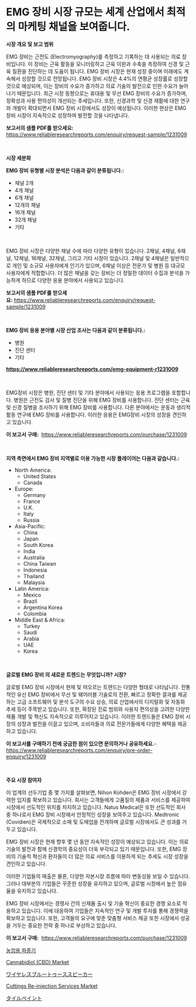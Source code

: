 <p><h1>EMG 장비 시장 규모는 세계 산업에서 최적의 마케팅 채널을 보여줍니다.</h1></p><p><strong>시장 개요 및 보고 범위</strong></p>
<p><p>EMG 장비는 근전도 (Electromyography)를 측정하고 기록하는 데 사용되는 의료 장비입니다. 이 장비는 근육 활동을 모니터링하고 근육 이완과 수축을 측정하여 신경 및 근육 질환을 진단하는 데 도움이 됩니다. EMG 장비 시장은 현재 성장 중이며 미래에도 계속해서 성장할 것으로 전망됩니다. EMG 장비 시장은 4.4%의 연평균 성장률로 성장할 것으로 예상되며, 이는 장비의 수요가 증가하고 의료 기술의 발전으로 인한 수요가 늘어나기 때문입니다. 최근 시장 동향으로는 휴대용 및 무선 EMG 장비의 수요가 증가하며, 정확성과 사용 편의성이 개선되는 추세입니다. 또한, 신경과학 및 신경 재활에 대한 연구와 개발이 확대되면서 EMG 장비 시장에서도 성장이 예상됩니다. 이러한 현상은 EMG 장비 시장이 지속적으로 성장하며 발전할 것을 나타냅니다.</p></p>
<p><strong>보고서의 샘플 PDF를 받으세요:</strong> <a href="https://www.reliableresearchreports.com/enquiry/request-sample/1231009">https://www.reliableresearchreports.com/enquiry/request-sample/1231009</a></p>
<p>&nbsp;</p>
<p><strong>시장 세분화</strong></p>
<p><strong>EMG 장비 유형별 시장 분석은 다음과 같이 분류됩니다.:</strong></p>
<p><ul><li>채널 2개</li><li>4개 채널</li><li>6개 채널</li><li>12개의 채널</li><li>16개 채널</li><li>32개 채널</li><li>기타</li></ul></p>
<p>&nbsp;</p>
<p><p>EMG 장비 시장은 다양한 채널 수에 따라 다양한 유형이 있습니다. 2채널, 4채널, 6채널, 12채널, 16채널, 32채널, 그리고 기타 시장이 있습니다. 2채널 및 4채널은 일반적으로 개인 및 소규모 사용자에게 인기가 있으며, 6채널 이상은 전문가 및 병원 등 대규모 사용자에게 적합합니다. 더 많은 채널을 갖는 장비는 더 정밀한 데이터 수집과 분석을 가능하게 하므로 다양한 응용 분야에서 사용되고 있습니다.</p></p>
<p><strong>보고서의 샘플 PDF를 받으세요:</strong>&nbsp;<a href="https://www.reliableresearchreports.com/enquiry/request-sample/1231009">https://www.reliableresearchreports.com/enquiry/request-sample/1231009</a></p>
<p>&nbsp;</p>
<p><strong> EMG 장비 응용 분야별 시장 산업 조사는 다음과 같이 분류됩니다.:</strong></p>
<p><ul><li>병원</li><li>진단 센터</li><li>기타</li></ul></p>
<p><strong><a href="https://www.reliableresearchreports.com/emg-equipment-r1231009">https://www.reliableresearchreports.com/emg-equipment-r1231009</a></strong></p>
<p>&nbsp;</p>
<p><p>EMG장비 시장은 병원, 진단 센터 및 기타 분야에서 사용되는 응용 프로그램을 포함합니다. 병원은 근전도 검사 및 질병 진단을 위해 EMG 장비를 사용합니다. 진단 센터는 근육 및 신경 질병을 조사하기 위해 EMG 장비를 사용합니다. 다른 분야에서는 운동과 생리적 활동 연구에 EMG 장비를 사용합니다. 이러한 응용은 EMG장비 시장의 성장을 견인하고 있습니다.</p></p>
<p><strong>이 보고서 구매:</strong>&nbsp; <a href="https://www.reliableresearchreports.com/purchase/1231009">https://www.reliableresearchreports.com/purchase/1231009</a></p>
<p>&nbsp;</p>
<p><strong>지역 측면에서 EMG 장비 지역별로 이용 가능한 시장 플레이어는 다음과 같습니다.:</strong></p>
<p><ul>
    <li>
        North America:
        <ul>
            <li>United States</li>
            <li>Canada</li>
        </ul>
    </li>
    <li>
        Europe:
        <ul>
            <li>Germany</li>
            <li>France</li>
            <li>U.K.</li>
            <li>Italy</li>
            <li>Russia</li>
        </ul>
    </li>
    <li>
        Asia-Pacific:
        <ul>
            <li>China</li>
            <li>Japan</li>
            <li>South Korea</li>
            <li>India</li>
            <li>Australia</li>
            <li>China Taiwan</li>
            <li>Indonesia</li>
            <li>Thailand</li>
            <li>Malaysia</li>
        </ul>
    </li>
    <li>
        Latin America:
        <ul>
            <li>Mexico</li>
            <li>Brazil</li>
            <li>Argentina Korea</li>
            <li>Colombia</li>
        </ul>
    </li>
    <li>
        Middle East & Africa:
        <ul>
            <li>Turkey</li>
            <li>Saudi</li>
            <li>Arabia</li>
            <li>UAE</li>
            <li>Korea</li>
        </ul>
    </li>
    </ul></p>
<p>&nbsp;</p>
<p><strong>글로벌 EMG 장비 의 새로운 트렌드는 무엇입니까? 시장?</strong></p>
<p><p>글로벌 EMG 장비 시장에서 현재 및 떠오르는 트렌드는 다양한 형태로 나타납니다. 전통적인 유선 EMG 장비에서 무선 및 웨어러블 기술로의 전환, 빠르고 정확한 결과를 제공하는 고급 소프트웨어 및 분석 도구의 수요 상승, 의료 산업에서의 디지털화 및 자동화 추세 등이 주목받고 있습니다. 또한, 확장된 진료 범위와 사용자 편의성을 고려한 다양한 제품 개발 및 혁신도 지속적으로 이루어지고 있습니다. 이러한 트렌드들은 EMG 장비 시장의 성장과 발전을 이끌고 있으며, 소비자들과 의료 전문가들에게 다양한 혜택을 제공하고 있습니다.</p></p>
<p><strong>이 보고서를 구매하기 전에 궁금한 점이 있으면 문의하거나 공유하세요.</strong>- <a href="https://www.reliableresearchreports.com/enquiry/pre-order-enquiry/1231009">https://www.reliableresearchreports.com/enquiry/pre-order-enquiry/1231009</a></p>
<p>&nbsp;</p>
<p><strong>주요 시장 참여자</strong></p>
<p><p>이 업계의 선두기업 중 몇 가지를 살펴보면, Nihon Kohden은 EMG 장비 시장에서 강력한 입지를 확보하고 있습니다. 회사는 고객들에게 고품질의 제품과 서비스를 제공하여 시장에서 선도적인 위치를 차지하고 있습니다. Natus Medical은 또한 선도적인 회사 중 하나로서 EMG 장비 시장에서 안정적인 성장을 보여주고 있습니다. Medtronic (Covidien)은 국제적으로 소매 및 도매업을 전개하며 글로벌 시장에서도 큰 성과를 거두고 있습니다.</p><p>EMG 장비 시장은 현재 향후 몇 년 동안 지속적인 성장이 예상되고 있습니다. 이는 의료 기술의 발전과 함께 신경학의 중요성이 더욱 부각되고 있기 때문입니다. 또한, EMG 장비의 기술적 혁신과 환자들이 더 많은 의료 서비스를 이용하게 되는 추세도 시장 성장을 견인하고 있습니다.</p><p>이러한 기업들의 매출은 물론, 다양한 자본시장 흐름에 따라 변동성을 보일 수 있습니다. 그러나 대부분의 기업들은 꾸준한 성장을 유지하고 있으며, 글로벌 시장에서 높은 점유율을 유지하고 있습니다.</p><p>EMG 장비 시장에서는 경쟁사 간의 신제품 출시 및 기술 혁신이 중요한 경쟁 요소로 작용하고 있습니다. 이에 대응하여 기업들은 지속적인 연구 및 개발 투자를 통해 경쟁력을 확보하고 있습니다. 또한, 고객들의 요구에 맞춘 맞춤형 서비스 제공 또한 시장에서 성공을 거두는 중요한 전략 중 하나로 부상하고 있습니다.</p></p>
<p><strong>이 보고서 구매:</strong>&nbsp;&nbsp;<a href="https://www.reliableresearchreports.com/purchase/1231009">https://www.reliableresearchreports.com/purchase/1231009</a></p>
<p><p><a href="https://medium.com/@gunnerolson2022/%EB%86%8D%EC%97%85%EC%8B%9C%EC%9E%A5-%ED%8A%B8%EB%A0%8C%EB%93%9C-%EC%98%88%EC%B8%A1-%EB%B0%8F-2031%EB%85%84%EA%B9%8C%EC%A7%80%EC%9D%98-%EA%B2%BD%EC%9F%81-%EB%B6%84%EC%84%9D-e4e664c9c4d2">농업용 파종기</a></p><p><a href="https://github.com/PeterParrish5/Market-Research-Report-List-4/blob/main/cannabidiol-cbd-market.md">Cannabidiol (CBD) Market</a></p><p><a href="https://medium.com/@stephengrant2015/%E3%83%AF%E3%82%A4%E3%83%A4%E3%83%AC%E3%82%B9bluetooth%E3%82%B9%E3%83%94%E3%83%BC%E3%82%AB%E3%83%BC%E3%81%AE%E5%B8%82%E5%A0%B4%E3%83%AC%E3%83%9D%E3%83%BC%E3%83%88%E3%81%AF-%E3%81%93%E3%81%AE%E5%B8%82%E5%A0%B4%E3%81%AE%E6%9C%80%E6%96%B0%E3%81%AE%E3%83%88%E3%83%AC%E3%83%B3%E3%83%89%E3%81%A8%E6%88%90%E9%95%B7%E6%A9%9F%E4%BC%9A%E3%82%92%E6%98%8E%E3%82%89%E3%81%8B%E3%81%AB%E3%81%97%E3%81%A6%E3%81%84%E3%81%BE%E3%81%99-132d54e17968">ワイヤレスブルートゥーススピーカー</a></p><p><a href="https://www.linkedin.com/pulse/cuttings-re-injection-services-market-size-reflecting-forecast-uue6f?trackingId=zvziNVuvzLlyHJTSnmdvFw%3D%3D">Cuttings Re-injection Services Market</a></p><p><a href="https://github.com/AaronVargas43/Market-Research-Report-List-1/blob/main/561506826043.md">タイルペイント</a></p></p>